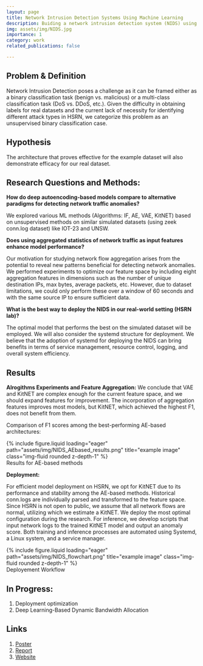 ```yaml
---
layout: page
title: Network Intrusion Detection Systems Using Machine Learning
description: Buiding a network intrusion detection system (NIDS) using machine learning methods
img: assets/img/NIDS.jpg
importance: 1
category: work
related_publications: false

---
```


## Problem & Definition
Network Intrusion Detection poses a challenge as it can be framed either as a binary classification task (benign vs. malicious) or a multi-class classification task (DoS vs. DDoS, etc.). Given the difficulty in obtaining labels for real datasets and the current lack of necessity for identifying different attack types in HSRN, we categorize this problem as an unsupervised binary classification case.


## Hypothesis 
The architecture that proves effective for the example dataset will also demonstrate efficacy for our real dataset.

## Research Questions and Methods: 
**How do deep autoencoding-based models compare to alternative paradigms for detecting network traffic anomalies?**

We explored various ML methods (Algorithms: IF, AE, VAE, KitNET) based on unsupervised methods on similar simulated datasets (using zeek conn.log dataset) like IOT-23 and UNSW.


**Does using aggregated statistics of network traffic as input features enhance model performance?**

Our motivation for studying network flow aggregation arises from the potential to reveal new patterns beneficial for detecting network anomalies. We performed experiments to optimize our feature space by including eight aggregation features in dimensions such as the number of unique destination IPs, max bytes, average packets, etc. However, due to dataset limitations, we could only perform these over a window of 60 seconds and with the same source IP to ensure sufficient data.


**What is the best way to deploy the NIDS in our real-world setting (HSRN lab)?**

The optimal model that performs the best on the simulated dataset will be employed. We will also consider the systemd structure for deployment. We believe that the adoption of systemd for deploying the NIDS can bring benefits in terms of service management, resource control, logging, and overall system efficiency.

## Results 

**Alrogithms Experiments and Feature Aggregation:**
We conclude that VAE and KitNET are complex enough for the current feature space, and we should expand features for improvement. The incorporation of aggregation features improves most models, but KitNET, which achieved the highest F1, does not benefit from them. 


Comparison of F1 scores among the best-performing AE-based architectures: 

<div class="row">
    <div class="col-sm mt-3 mt-md-0">
        {% include figure.liquid loading="eager" path="assets/img/NIDS_AEbased_results.png" title="example image" class="img-fluid rounded z-depth-1" %}
    </div>
</div>
<div class="caption">
    Results for AE-based methods
</div>

**Deployment:**

For efficient model deployment on HSRN, we opt for KitNET due to its performance and stability among the AE-based methods. Historical conn.logs are individually parsed and transformed to the feature space. Since HSRN is not open to public, we assume that all network flows are normal, utilizing which we estimate a KitNET. We deploy the most optimal configuration during the research. For inference, we develop scripts that input network logs to the trained KitNET model and output an anomaly score. Both training and inference processes are automated using Systemd, a Linux system, and a service manager. 


<div class="row">
    <div class="col-sm mt-3 mt-md-0">
        {% include figure.liquid loading="eager" path="assets/img/NIDS_flowchart.png" title="example image" class="img-fluid rounded z-depth-1" %}
    </div>
</div>
<div class="caption">
    Deployement Workflow
</div>

## In Progress: 

1. Deployment optimization
2. Deep Learning-Based Dynamic Bandwidth Allocation


## Links 
1. [Poster](https://drive.google.com/file/d/1WT5W0ozxse7-8da0I9eg3pDUbS8Rend7/view?usp=sharing) 
2. [Report](https://drive.google.com/file/d/1zZKCZvjy5QBvQM6_LUrxKyitkKV5IlJL/view?usp=sharing)
3. [Website](https://vip.hsrn.nyu.edu/)

